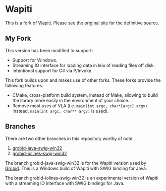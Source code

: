 # Wapiti

This is a fork of [Wapiti][wapiti].  Please see the [original
site][wapiti] for the definitive source.

## My Fork

This version has been modified to support:

 * Support for Windows.
 * Streaming IO interface for loading data in leiu of reading files
    off disk.
 * Intentional support for C# via P/Invoke.

This fork builds upon and makes use of other forks.  These forks
provide the following features.

 * CMake, cross-platform build system, instead of Make, allowing to
   build the library more easily in the environment of your choice.
 * Remove most uses of VLA (i.e. `main(int argc, char*[argc]
   argv)`. Instead, `main(int argc, char** argv)` is used).

## Branches

There are two other branches in this repository worthy of note.

 1. [grobid-java-swig-win32](https://github.com/boumenot/wapiti/tree/grobid-java-swig-win32)
 1. [grobid-iolines-swig-win32](https://github.com/boumenot/wapiti/tree/grobid-iolines-swig-win32)

The branch grobid-java-swig-win32 is for the Wapiti version used by
[Grobid][grobid].  This is a Windows build of Wapiti with SWIG binding
for Java.

The branch grobid-iolines-swig-win32 is an experimental version of
Wapiti with a streaming IO interface with SWIG bindings for Java.

[wapiti]: https://github.com/Jekub/Wapiti
[grobid]: https://github.com/kermitt2/grobid
